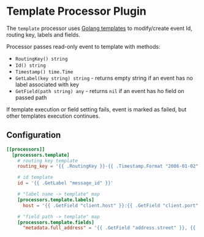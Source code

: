 # Template Processor Plugin

The `template` processor uses [Golang templates](https://pkg.go.dev/text/template) to modify/create event Id, routing key, labels and fields. 

Processor passes read-only event to template with methods:
 - `RoutingKey() string`
 - `Id() string`
 - `Timestamp() time.Time`
 - `GetLabel(key string) string` - returns empty string if an event has no label associated with key
 - `GetField(path string) any` - returns `nil` if an event has ho field on passed path

If template execution or field setting fails, event is marked as failed, but other templates execution continues.

## Configuration
```toml
[[processors]]
  [processors.template]
    # routing key template
    routing_key = '{{ .RoutingKey }}-{{ .Timestamp.Format "2006-01-02" }}'

    # id template
    id = '{{ .GetLabel "message_id" }}'

    # "label name -> template" map
    [processors.template.labels]
      host = '{{ .GetField "client.host" }}:{{ .GetField "client.port" }}'

    # "field path -> template" map
    [processors.template.fields]
      "metadata.full_address" = '{{ .GetField "address.street" }}, {{ .GetField "address.building" }}'
```
